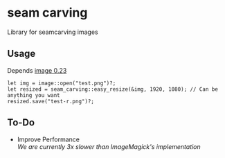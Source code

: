 # seam carving
Library for seamcarving images

## Usage
Depends [image 0.23](https://crates.io/crates/image)

```
let img = image::open("test.png")?;
let resized = seam_carving::easy_resize(&img, 1920, 1080); // Can be anything you want
resized.save("test-r.png")?;
```

## To-Do
- Improve Performance \
 *We are currently 3x slower than ImageMagick's implementation*
